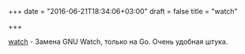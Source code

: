 +++
date = "2016-06-21T18:34:06+03:00"
draft = false
title = "watch"

+++

<p><a href="https://github.com/ostera/watch">watch</a>&nbsp;- Замена GNU Watch, только на Go. Очень удобная штука.</p>


